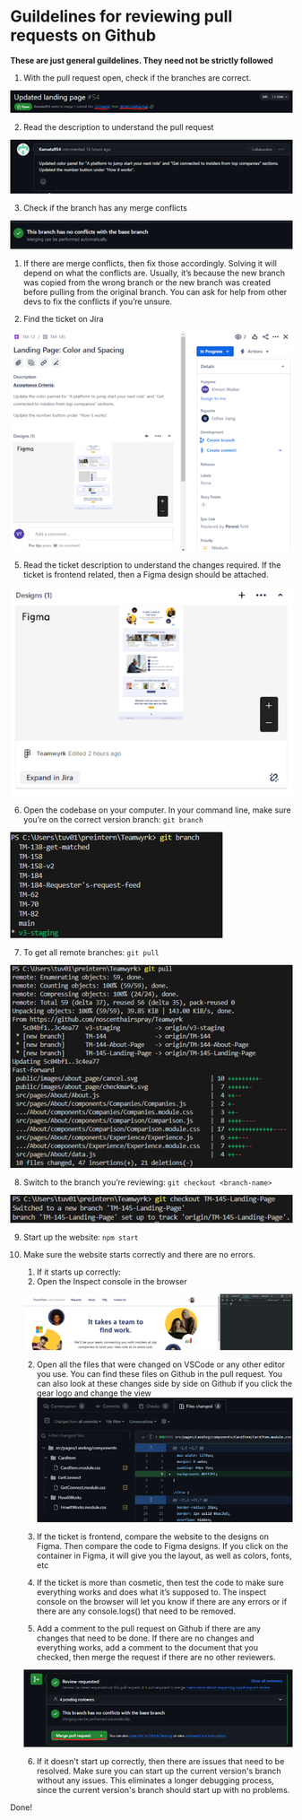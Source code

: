 # Guildelines for reviewing pull requests on Github

**These are just general guildelines. They need not be strictly followed**

1. With the pull request open, check if the branches are correct.

![Branch check](images/branch-check.png)

2. Read the description to understand the pull request

![Pull Request Description](images/pull-request-description.png)

3. Check if the branch has any merge conflicts

![Merge Conflicts](images/merge-conflicts.png)

1. If there are merge conflicts, then fix those accordingly. Solving it will depend on what the conflicts are. Usually, it’s because the new branch was copied from the wrong branch or the new branch was created before pulling from the original branch. You can ask for help from other devs to fix the conflicts if you’re unsure.

2. Find the ticket on Jira

![Jira Ticket](images/jira-ticket.png)

5.  Read the ticket description to understand the changes required. If the ticket is frontend related, then a Figma design should be attached.

![Figma Design in Jira](images/jira-figma-design.png)

6.  Open the codebase on your computer. In your command line, make sure you’re on the correct version branch: `git branch`

![Git branch](images/git-branch.png)

7.  To get all remote branches: `git pull`

![Git pull](images/git-pull.png)

8.  Switch to the branch you’re reviewing: `git checkout <branch-name>`

![Git checkout](images/git-checkout.png)

9.  Start up the website: `npm start`

10. Make sure the website starts correctly and there are no errors.

    1. If it starts up correctly:
    1. Open the Inspect console in the browser

    ![Inspect console](images/inspect-console.png)

    2.  Open all the files that were changed on VSCode or any other editor you use. You can find these files on Github in the pull request. You can also look at these changes side by side on Github if you click the gear logo and change the view
        ![File Changes](images/file-changes.png)

    3.  If the ticket is frontend, compare the website to the designs on Figma. Then compare the code to Figma designs. If you click on the container in Figma, it will give you the layout, as well as colors, fonts, etc

    4.  If the ticket is more than cosmetic, then test the code to make sure everything works and does what it’s supposed to. The inspect console on the browser will let you know if there are any errors or if there are any console.logs() that need to be removed.

    5.  Add a comment to the pull request on Github if there are any changes that need to be done. If there are no changes and everything works, add a comment to the document that you checked, then merge the request if there are no other reviewers.

    ![Merge pull](images/merge-pull.png)

    6.  If it doesn't start up correctly, then there are issues that need to be resolved. Make sure you can start up the current version's branch without any issues. This eliminates a longer debugging process, since the current version's branch should start up with no problems.

Done!
